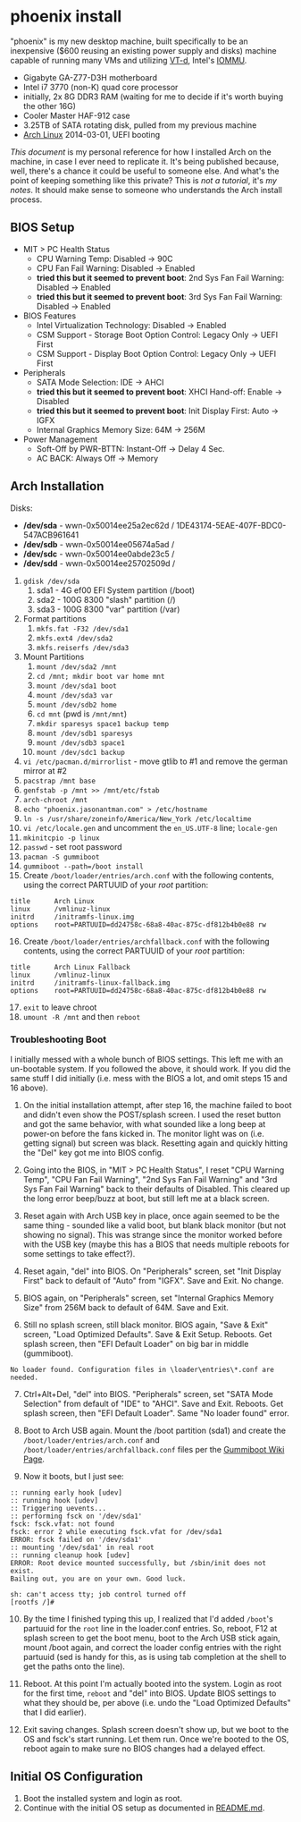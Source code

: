 # phoenix install

"phoenix" is my new desktop machine, built specifically to be an inexpensive ($600
reusing an existing power supply and disks) machine capable of running many VMs and
utilizing [VT-d](http://en.wikipedia.org/wiki/VT-d#Intel-VT-d), Intel's [IOMMU](http://en.wikipedia.org/wiki/IOMMU).

* Gigabyte GA-Z77-D3H motherboard
* Intel i7 3770 (non-K) quad core processor
* initially, 2x 8G DDR3 RAM (waiting for me to decide if it's worth buying the other 16G)
* Cooler Master HAF-912 case
* 3.25TB of SATA rotating disk, pulled from my previous machine
* [Arch Linux](https://www.archlinux.org/) 2014-03-01, UEFI booting

*This document* is my personal reference for how I installed Arch on the machine, in case
I ever need to replicate it. It's being published because, well, there's a chance it could
be useful to someone else. And what's the point of keeping something like this private?
This is *not a tutorial*, it's *my notes*. It should make sense to someone who understands
the Arch install process.

## BIOS Setup

* MIT > PC Health Status
  * CPU Warning Temp: Disabled -> 90C
  * CPU Fan Fail Warning: Disabled -> Enabled
  * **tried this but it seemed to prevent boot**: 2nd Sys Fan Fail Warning: Disabled -> Enabled
  * **tried this but it seemed to prevent boot**: 3rd Sys Fan Fail Warning: Disabled -> Enabled
* BIOS Features
  * Intel Virtualization Technology: Disabled -> Enabled
  * CSM Support - Storage Boot Option Control: Legacy Only -> UEFI First
  * CSM Support - Display Boot Option Control: Legacy Only -> UEFI First
* Peripherals
  * SATA Mode Selection: IDE -> AHCI
  * **tried this but it seemed to prevent boot**: XHCI Hand-off: Enable -> Disabled
  * **tried this but it seemed to prevent boot**: Init Display First: Auto -> IGFX
  * Internal Graphics Memory Size: 64M -> 256M
* Power Management
  * Soft-Off by PWR-BTTN: Instant-Off -> Delay 4 Sec.
  * AC BACK: Always Off -> Memory

## Arch Installation

Disks:
* __/dev/sda__ - wwn-0x50014ee25a2ec62d / 1DE43174-5EAE-407F-BDC0-547ACB961641
* __/dev/sdb__ - wwn-0x50014ee05674a5ad /
* __/dev/sdc__ - wwn-0x50014ee0abde23c5 /
* __/dev/sdd__ - wwn-0x50014ee25702509d / 

1. ``gdisk /dev/sda``
   1. sda1 - 4G ef00 EFI System partition (/boot)
   2. sda2 - 100G 8300 "slash" partition (/)
   3. sda3 - 100G 8300 "var" partition (/var)
2. Format partitions
   1. ``mkfs.fat -F32 /dev/sda1``
   2. ``mkfs.ext4 /dev/sda2``
   3. ``mkfs.reiserfs /dev/sda3``
3. Mount Partitions
   1. ``mount /dev/sda2 /mnt``
   2. ``cd /mnt; mkdir boot var home mnt``
   3. ``mount /dev/sda1 boot``
   4. ``mount /dev/sda3 var``
   5. ``mount /dev/sdb2 home``
   6. ``cd mnt`` (pwd is ``/mnt/mnt``)
   7. ``mkdir sparesys space1 backup temp``
   8. ``mount /dev/sdb1 sparesys``
   9. ``mount /dev/sdb3 space1``
   10. ``mount /dev/sdc1 backup``
4. ``vi /etc/pacman.d/mirrorlist`` - move gtlib to #1 and remove the german mirror at #2
5. ``pacstrap /mnt base``
6. ``genfstab -p /mnt >> /mnt/etc/fstab``
7. ``arch-chroot /mnt``
8. ``echo "phoenix.jasonantman.com" > /etc/hostname``
9. ``ln -s /usr/share/zoneinfo/America/New_York /etc/localtime``
10. ``vi /etc/locale.gen`` and uncomment the ``en_US.UTF-8`` line; ``locale-gen``
11. ``mkinitcpio -p linux``
12. ``passwd`` - set root password
13. ``pacman -S gummiboot``
14. ``gummiboot --path=/boot install``
15. Create ``/boot/loader/entries/arch.conf`` with the following contents, using the correct PARTUUID of your *root* partition:

```
title      Arch Linux
linux      /vmlinuz-linux
initrd     /initramfs-linux.img
options    root=PARTUUID=dd24758c-68a8-40ac-875c-df812b4b0e88 rw
```

16. Create ``/boot/loader/entries/archfallback.conf`` with the following contents, using the correct PARTUUID of your *root* partition:

```
title      Arch Linux Fallback
linux      /vmlinuz-linux
initrd     /initramfs-linux-fallback.img
options    root=PARTUUID=dd24758c-68a8-40ac-875c-df812b4b0e88 rw
```

17. ``exit`` to leave chroot
18. ``umount -R /mnt`` and then ``reboot``

### Troubleshooting Boot

I initially messed with a whole bunch of BIOS settings. This left me with an un-bootable
system. If you followed the above, it should work. If you did the same stuff I did initially
(i.e. mess with the BIOS a lot, and omit steps 15 and 16 above).

1. On the initial installation attempt, after step 16, the machine failed to boot
   and didn't even show the POST/splash screen. I used the reset button and got the same behavior,
   with what sounded like a long beep at power-on before the fans kicked in. The monitor light
   was on (i.e. getting signal) but screen was black. Resetting again and quickly hitting the
   "Del" key got me into BIOS config.

2. Going into the BIOS, in "MIT > PC Health Status", I reset "CPU Warning Temp",
   "CPU Fan Fail Warning", "2nd Sys Fan Fail Warning" and "3rd Sys Fan Fail Warning"
   back to their defaults of Disabled. This cleared up the long error beep/buzz at
   boot, but still left me at a black screen. 

3. Reset again with Arch USB key in place, once again seemed to be the same thing - sounded like
   a valid boot, but blank black monitor (but not showing no signal). This was strange since the
   monitor worked before with the USB key (maybe this has a BIOS that needs multiple reboots for
   some settings to take effect?).

4. Reset again, "del" into BIOS. On "Peripherals" screen, set "Init Display First" back to
   default of "Auto" from "IGFX". Save and Exit. No change.

5. BIOS again, on "Peripherals" screen, set "Internal Graphics Memory Size" from 256M
   back to default of 64M. Save and Exit.

6. Still no splash screen, still black monitor. BIOS again, "Save & Exit" screen,
   "Load Optimized Defaults". Save & Exit Setup. Reboots. Get splash screen, then
   "EFI Default Loader" on big bar in middle (gummiboot). 

```
No loader found. Configuration files in \loader\entries\*.conf are needed.
```

7. Ctrl+Alt+Del, "del" into BIOS. "Peripherals" screen, set "SATA Mode Selection" from default
   of "IDE" to "AHCI". Save and Exit. Reboots. Get splash screen, then "EFI Default Loader".
   Same "No loader found" error.

8. Boot to Arch USB again. Mount the /boot partition (sda1) and create the
   ``/boot/loader/entries/arch.conf`` and ``/boot/loader/entries/archfallback.conf``
   files per the [Gummiboot Wiki Page](https://wiki.archlinux.org/index.php/Gummiboot#Adding_boot_entries).

9. Now it boots, but I just see:

```
:: running early hook [udev]
:: running hook [udev]
:: Triggering uevents...
:: performing fsck on '/dev/sda1'
fsck: fsck.vfat: not found
fsck: error 2 while executing fsck.vfat for /dev/sda1
ERROR: fsck failed on '/dev/sda1'
:: mounting '/dev/sda1' in real root
:: running cleanup hook [udev]
ERROR: Root device mounted successfully, but /sbin/init does not exist.
Bailing out, you are on your own. Good luck.

sh: can't access tty; job control turned off
[rootfs /]#
```

10. By the time I finished typing this up, I realized that I'd added ``/boot``'s partuuid
    for the ``root`` line in the loader.conf entries. So, reboot, F12 at splash screen to get
    the boot menu, boot to the Arch USB stick again, mount /boot again, and correct the
    loader config entries with the right partuuid (sed is handy for this, as is using tab
    completion at the shell to get the paths onto the line).

11. Reboot. At this point I'm actually booted into the system. Login as root for the first time,
    ``reboot`` and "del" into BIOS. Update BIOS settings to what they should be, per above (i.e.
    undo the "Load Optimized Defaults" that I did earlier).

12. Exit saving changes. Splash screen doesn't show up, but we boot to the OS and fsck's start
    running. Let them run. Once we're booted to the OS, reboot again to make sure no BIOS changes
    had a delayed effect.

## Initial OS Configuration

1. Boot the installed system and login as root.
2. Continue with the initial OS setup as documented in [README.md](README.md).
